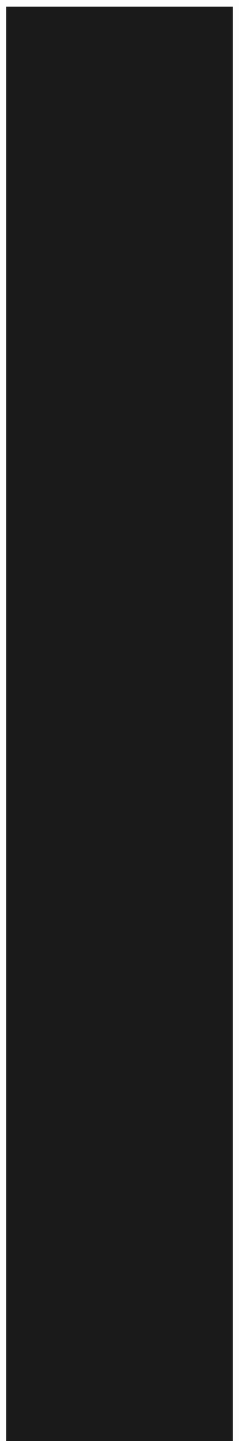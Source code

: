 
<html lang="ar">

<head>
    <meta charset="UTF-8">
    <title>العد التنازلي للأمتحان الوزاري</title>
    <style>
        body {
            text-align: center;
            font-family: 'Traditional Arabic', serif;
            background: #1a1a1a;
            color: white;
            margin-top: 20%;
            overflow: hidden;
        }

        /* مستطيل عدد الزوار */
        #visitors-box {
            position: absolute;
            top: 20px;
            left: 20px;
            border: 3px solid white;
            padding: 15px;
            border-radius: 15px;
            box-shadow: 0 0 10px rgba(255, 255, 255, 0.5);
            font-size: 1.5rem;
            background-color: rgba(255, 255, 255, 0.1);
            display: flex;
            align-items: center;
            gap: 10px;
        }

        #countdown-container {
            border: 3px solid white;
            padding: 20px;
            display: inline-block;
            border-radius: 15px;
            box-shadow: 0 0 20px rgba(255, 255, 255, 0.5);
        }

        #countdown {
            font-size: 3rem;
            position: relative;
            z-index: 2;
        }

        /* تنسيق المربعات */
        .box {
            border: 3px solid white;
            padding: 20px;
            margin: 10px;
            display: inline-block;
            border-radius: 15px;
            box-shadow: 0 0 10px rgba(255, 255, 255, 0.5);
            font-size: 2rem;
            width: 250px;
            background-color: rgba(255, 255, 255, 0.1);
        }

        #days-left, #hours-left {
            font-size: 2rem;
        }

        /* تأثير السقوط البطيء للستيكر 💯 */
        .sticker {
            position: fixed;
            top: -10px;
            left: 0;
            color: white;
            font-size: 2rem;
            user-select: none;
            animation: fall linear infinite;
        }

        @keyframes fall {
            to {
                transform: translateY(100vh);
            }
        }
    </style>
</head>

<body>
    <!-- مستطيل عدد الزوار -->
    <div id="visitors-box">
        <img src="https://drive.google.com/uc?export=view&id=1pvJS3yrTtXNgonkINQ7O1XBA-GdhU7Iw" width="40">
        <span id="visitor-count">0</span>
    </div>

    <h1>عدد الأيام المتبقية للأمتحان الوزاري</h1>

    <!-- المربعات لعرض الأيام والساعات المتبقية -->
    <div id="days-left" class="box">عدد الأيام المتبقية: 0</div>
    <div id="hours-left" class="box">عدد الساعات المتبقية: 0</div>

    <div id="countdown-container">
        <div id="countdown"></div>
    </div>

    <script>
        function countdown() {
            const targetDate = new Date('2025-06-14T00:00:00').getTime();

            setInterval(() => {
                const now = new Date().getTime();
                const timeLeft = targetDate - now;

                if (timeLeft <= 0) {
                    document.getElementById('countdown').innerText = 'انتهى العد التنازلي!';
                    document.getElementById('days-left').innerText = 'عدد الأيام المتبقية: 0';
                    document.getElementById('hours-left').innerText = 'عدد الساعات المتبقية: 0';
                    return;
                }

                const days = Math.floor(timeLeft / (1000 * 60 * 60 * 24));
                const totalHours = Math.floor(timeLeft / (1000 * 60 * 60));
                const minutes = Math.floor((timeLeft % (1000 * 60 * 60)) / (1000 * 60));
                const seconds = Math.floor((timeLeft % (1000 * 60)) / 1000);

                document.getElementById('days-left').innerText = `عدد الأيام المتبقية: ${days}`;
                document.getElementById('hours-left').innerText = `عدد الساعات المتبقية: ${totalHours}`;

                document.getElementById('countdown').innerHTML = `${days} : ${totalHours} : ${minutes} : ${seconds}`;
            }, 1000);
        }

        function createSticker() {
            const sticker = document.createElement('div');
            sticker.className = 'sticker';
            sticker.innerHTML = '💯';
            document.body.appendChild(sticker);

            sticker.style.left = Math.random() * window.innerWidth + 'px';
            sticker.style.animationDuration = (Math.random() * 10 + 10) + 's';

            setTimeout(() => sticker.remove(), 15000);
        }

        function updateVisitorCount() {
            let count = localStorage.getItem('visitorCount') || 0;
            count = parseInt(count) + 1;
            localStorage.setItem('visitorCount', count);
            document.getElementById('visitor-count').innerText = count;
        }

        updateVisitorCount();

        countdown();
        setInterval(createSticker, 5000);
    </script>
</body>

</html>

